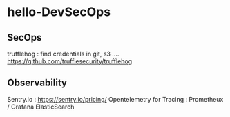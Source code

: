 # hello-DevSecOps

## SecOps
  trufflehog : 
    find credentials in git, s3 .... https://github.com/trufflesecurity/trufflehog
    
   
## Observability
  Sentry.io : https://sentry.io/pricing/
  Opentelemetry for Tracing : 
  Prometheux / Grafana
  ElasticSearch
